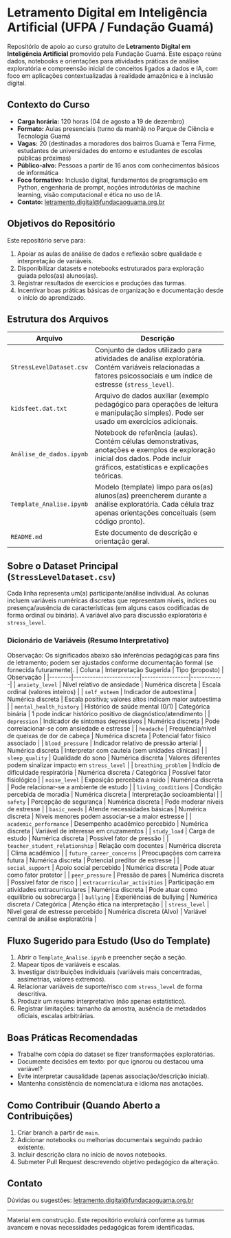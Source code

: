 # Letramento Digital em Inteligência Artificial (UFPA / Fundação Guamá)

Repositório de apoio ao curso gratuito de **Letramento Digital em Inteligência Artificial** promovido pela Fundação Guamá. Este espaço reúne dados, notebooks e orientações para atividades práticas de análise exploratória e compreensão inicial de conceitos ligados a dados e IA, com foco em aplicações contextualizadas à realidade amazônica e à inclusão digital.

## Contexto do Curso
- **Carga horária:** 120 horas (04 de agosto a 19 de dezembro)
- **Formato:** Aulas presenciais (turno da manhã) no Parque de Ciência e Tecnologia Guamá
- **Vagas:** 20 (destinadas a moradores dos bairros Guamá e Terra Firme, estudantes de universidades do entorno e estudantes de escolas públicas próximas)
- **Público-alvo:** Pessoas a partir de 16 anos com conhecimentos básicos de informática
- **Foco formativo:** Inclusão digital, fundamentos de programação em Python, engenharia de prompt, noções introdutórias de machine learning, visão computacional e ética no uso de IA.
- **Contato:** letramento.digital@fundacaoguama.org.br

## Objetivos do Repositório
Este repositório serve para:
1. Apoiar as aulas de análise de dados e reflexão sobre qualidade e interpretação de variáveis.
2. Disponibilizar datasets e notebooks estruturados para exploração guiada pelos(as) alunos(as).
3. Registrar resultados de exercícios e produções das turmas.
4. Incentivar boas práticas básicas de organização e documentação desde o início do aprendizado.

## Estrutura dos Arquivos
| Arquivo | Descrição |
|---------|-----------|
| `StressLevelDataset.csv` | Conjunto de dados utilizado para atividades de análise exploratória. Contém variáveis relacionadas a fatores psicossociais e um índice de estresse (`stress_level`). |
| `kidsfeet.dat.txt` | Arquivo de dados auxiliar (exemplo pedagógico para operações de leitura e manipulação simples). Pode ser usado em exercícios adicionais. |
| `Análise_de_dados.ipynb` | Notebook de referência (aulas). Contém células demonstrativas, anotações e exemplos de exploração inicial dos dados. Pode incluir gráficos, estatísticas e explicações teóricas. |
| `Template_Analise.ipynb` | Modelo (template) limpo para os(as) alunos(as) preencherem durante a análise exploratória. Cada célula traz apenas orientações conceituais (sem código pronto). |
| `README.md` | Este documento de descrição e orientação geral. |

## Sobre o Dataset Principal (`StressLevelDataset.csv`)
Cada linha representa um(a) participante/análise individual. As colunas incluem variáveis numéricas discretas que representam níveis, índices ou presença/ausência de características (em alguns casos codificadas de forma ordinal ou binária). A variável alvo para discussão exploratória é `stress_level`.

### Dicionário de Variáveis (Resumo Interpretativo)
Observação: Os significados abaixo são inferências pedagógicas para fins de letramento; podem ser ajustados conforme documentação formal (se fornecida futuramente).
| Coluna | Interpretação Sugerida | Tipo (proposto) | Observação |
|--------|------------------------|-----------------|------------|
| `anxiety_level` | Nível relativo de ansiedade | Numérica discreta | Escala ordinal (valores inteiros) |
| `self_esteem` | Indicador de autoestima | Numérica discreta | Escala positiva; valores altos indicam maior autoestima |
| `mental_health_history` | Histórico de saúde mental (0/1) | Categórica binária | 1 pode indicar histórico positivo de diagnóstico/atendimento |
| `depression` | Indicador de sintomas depressivos | Numérica discreta | Pode correlacionar-se com ansiedade e estresse |
| `headache` | Frequência/nível de queixas de dor de cabeça | Numérica discreta | Potencial fator físico associado |
| `blood_pressure` | Indicador relativo de pressão arterial | Numérica discreta | Interpretar com cautela (sem unidades clínicas) |
| `sleep_quality` | Qualidade do sono | Numérica discreta | Valores diferentes podem sinalizar impacto em `stress_level` |
| `breathing_problem` | Indício de dificuldade respiratória | Numérica discreta / Categórica | Possível fator fisiológico |
| `noise_level` | Exposição percebida a ruído | Numérica discreta | Pode relacionar-se a ambiente de estudo |
| `living_conditions` | Condição percebida de moradia | Numérica discreta | Interpretação socioambiental |
| `safety` | Percepção de segurança | Numérica discreta | Pode moderar níveis de estresse |
| `basic_needs` | Atende necessidades básicas | Numérica discreta | Níveis menores podem associar-se a maior estresse |
| `academic_performance` | Desempenho acadêmico percebido | Numérica discreta | Variável de interesse em cruzamentos |
| `study_load` | Carga de estudo | Numérica discreta | Possível fator de pressão |
| `teacher_student_relationship` | Relação com docentes | Numérica discreta | Clima acadêmico |
| `future_career_concerns` | Preocupações com carreira futura | Numérica discreta | Potencial preditor de estresse |
| `social_support` | Apoio social percebido | Numérica discreta | Pode atuar como fator protetor |
| `peer_pressure` | Pressão de pares | Numérica discreta | Possível fator de risco |
| `extracurricular_activities` | Participação em atividades extracurriculares | Numérica discreta | Pode atuar como equilíbrio ou sobrecarga |
| `bullying` | Experiências de bullying | Numérica discreta / Categórica | Atenção ética na interpretação |
| `stress_level` | Nível geral de estresse percebido | Numérica discreta (Alvo) | Variável central de análise exploratória |

## Fluxo Sugerido para Estudo (Uso do Template)
1. Abrir o `Template_Analise.ipynb` e preencher seção a seção.
2. Mapear tipos de variáveis e escalas.
3. Investigar distribuições individuais (variáveis mais concentradas, assimetrias, valores extremos).
4. Relacionar variáveis de suporte/risco com `stress_level` de forma descritiva.
5. Produzir um resumo interpretativo (não apenas estatístico).
6. Registrar limitações: tamanho da amostra, ausência de metadados oficiais, escalas arbitrárias.

## Boas Práticas Recomendadas
- Trabalhe com cópia do dataset se fizer transformações exploratórias.
- Documente decisões em texto: por que ignorou ou destacou uma variável?
- Evite interpretar causalidade (apenas associação/descrição inicial).
- Mantenha consistência de nomenclatura e idioma nas anotações.

## Como Contribuir (Quando Aberto a Contribuições)
1. Criar branch a partir de `main`.
2. Adicionar notebooks ou melhorias documentais seguindo padrão existente.
3. Incluir descrição clara no início de novos notebooks.
4. Submeter Pull Request descrevendo objetivo pedagógico da alteração.

## Contato
Dúvidas ou sugestões: letramento.digital@fundacaoguama.org.br

---
Material em construção. Este repositório evoluirá conforme as turmas avancem e novas necessidades pedagógicas forem identificadas.
